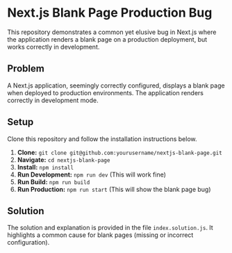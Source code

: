 # Next.js Blank Page Production Bug

This repository demonstrates a common yet elusive bug in Next.js where the application renders a blank page on a production deployment, but works correctly in development.

## Problem

A Next.js application, seemingly correctly configured, displays a blank page when deployed to production environments.  The application renders correctly in development mode.

## Setup

Clone this repository and follow the installation instructions below.

1.  **Clone:** `git clone git@github.com:yourusername/nextjs-blank-page.git`
2.  **Navigate:** `cd nextjs-blank-page`
3.  **Install:** `npm install`
4.  **Run Development:** `npm run dev` (This will work fine)
5.  **Run Build:** `npm run build`
6.  **Run Production:** `npm run start` (This will show the blank page bug)

## Solution

The solution and explanation is provided in the file `index.solution.js`.  It highlights a common cause for blank pages (missing or incorrect configuration).